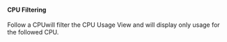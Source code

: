 #### CPU Filtering

Follow a CPUwill filter the CPU Usage View and will display only usage for the followed CPU.